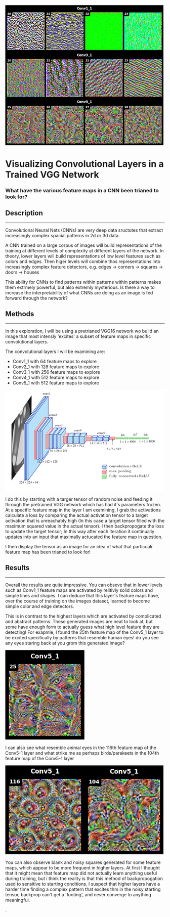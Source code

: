 <img src="./portfolio/backprop_painting/assets/readme.jpeg" width="500"/>

# Visualizing Convolutional Layers in a Trained VGG Network

### What have the various feature maps in a CNN been trianed to look for?

## Description

---

Convolutional Neural Nets (CNNs) are very deep data sructutes that extract increasingly complex spacial patterns in 2d or 3d data.

A CNN trained on a large corpus of images will build representations of the training at different levels of complexity at different layers of the network. In theory, lower layers will build representations of low level features such as colors and edges. Then higer levels will combine thos representations into increasingly complex feature detectors, e.g. edges -> corners -> squares -> doors -> houses

This ability for CNNs to find patterns within patterns within patterns makes them extrmely powerful, but also extremly mysterious. Is there a way to increase the interpretability of what CNNs are doing as an image is fed forward through the network?

## Methods

---

In this exploration, I will be using a pretrianed VGG16 network wo build an image that most intensly 'excites' a subset of feature maps in specific convolutional layers.

The convolutional layers I will be examining are:
- Conv1_1 with 64 feature maps to explore
- Conv2_1 with 128 feature maps to explore
- Conv3_1 with 256 feature maps to explore
- Conv4_1 with 512 feature maps to explore
- Conv5_1 with 512 feature maps to explore

<img src="./portfolio/backprop_painting/assets/readme_a.png" width="600"/>

I do this by starting with a targer tensor of random noise and feeding it through the pretrained VGG network which has had it's parameters frozen. At a specific feature map in the layer I am examining, I grab the activations calculate a loss by comparing the actual activation tensor to a target activation that is unreachably high (In this case a target tensor filled with the maximum squared value in the actual tensor). I then backpropogate the loss to update the target tensor; In this way after each iteration it continually updates into an input that maximally actucated the feature map in question.

I then display the tensor as an image for an idea of what that particualr feature map has been trianed to look for! 

## Results

---

Overall the results are quite impressive. You can obseve that in lower levels such as Conv1_1 feature maps are activated by relitivly solid colors and simple lines and shapes. I can deduce that this layer's feature maps have, over the course of training on the images dataset, learned to become simple color and edge detectors.

This is in contrast to the highest layers which are activated by complicated and abstract patterns. These generated images are neat to look at, but some have enough form to actually guess what high level feature they are detecting!
For exapmle, I found the 25th feature map of the Conv5_1 layer to be excited specifically by patterns that resemble human eyes! do you see any eyes staring back at you grom this generated image?

<img src="./portfolio/backprop_painting/assets/output1.png" width="250"/>

I can also see what resemble animal eyes in the 116th feature map of the Conv5-1 layer and what strike me as perhaps birds/parakeets in the 104th feature map of the Conv5-1 layer

<img src="./portfolio/backprop_painting/assets/output2.jpeg" width="500"/>


You can also observe blank and noisy squares generated for some feature maps, which appear to be more frequent in higher layers.
At first I thought that it might mean that feature map did not actually learn anything useful during training, but i think the reality is that this method of backpropogation used to sensitive to starting conditions. I suspect that higher layers have a harder time finding a complex pattern that excites thm in the noisy starting tensor, backprop can't get a 'footing', and never converge to anything meaningful.




.